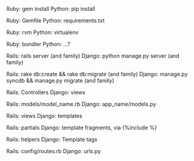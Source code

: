 Ruby: gem install
Python: pip install

Ruby: Gemfile
Python: requirements.txt

Ruby: rvm
Python: virtualenv

Ruby: bundler
Python: ...?

Rails: rails server (and family)
Django: python manage.py server (and family)

Rails: rake db:create && rake db:migrate (and family)
Django: manage.py syncdb && manage.py migrate (and family)

Rails: Controllers
Django: views

Rails: models/model_name.rb
Django: app_name/models.py

Rails: views
Django: templates

Rails: partials
Django: template fragments, via {%include  %}

Rails: helpers
Django: Template tags

Rails: config/routes.rb
Django: urls.py

